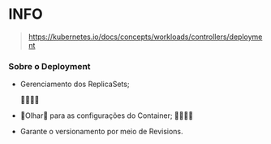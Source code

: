 # INFO

> https://kubernetes.io/docs/concepts/workloads/controllers/deployment

### Sobre o Deployment

- Gerenciamento dos ReplicaSets;

  👀👀👀👀
- 👀Olhar👀 para as configurações do Container;
  👀👀👀👀

- Garante o versionamento por meio de Revisions.
